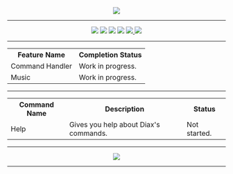 <!--TODO: Make this look pretty-->
<div align = "center">
<img src="http://fontmeme.com/permalink/170328/48fdf3d08772ccafe696565f0296ade9.png">
<hr>
<a href="https://bfnt.io/"><img src = "https://img.shields.io/badge/Supported_By-Blackfields_Network-red.svg"></a>
<a href="https://github.com/Comportment"><img src="https://img.shields.io/badge/Made_By-Comportment-green.svg"></a>
<a href="https://github.com/Comportment"><img src="https://img.shields.io/badge/Version_Number-0.0.3-yellow.svg"></a>
<a href="https://github.com/Truency"><img src="https://img.shields.io/badge/Inspired_By-Nomsy-lightgrey.svg"></a>
<a href="https://PayPal.me/Comportment"><img src="https://img.shields.io/badge/Donate-PayPal-blue.svg"
<br>
<a href="https://discord.gg/c6M8PJZ"><img src="https://discordapp.com/api/guilds/293889712014360586/embed.png"></a>
<hr>
</div>
<div>
<table>
  <tr>
    <th>Feature Name</th>
    <th>Completion Status</th> 
  </tr>
  <tr>
    <td>Command Handler</td>
    <td>Work in progress.</td>
  </tr>
  <tr>
    <td>Music</td>
    <td>Work in progress.</td> 
  </tr>
</table>
<hr>
<table>
  <tr>
    <th>Command Name</th>
    <th>Description</th> 
    <th>Status</th>
  </tr>
  <tr>
    <td>Help</td>
    <td>Gives you help about Diax's commands.</td>
    <td>Not started.</td>
  </tr>
</table>
</div>
<hr>
<div align="center">
<a href="https://chromaryu.net"><img src="https://chromaryu.net/images/banners/chromaryuuuuuuuuuu.png"></a>
<br>
</div>
<hr>
